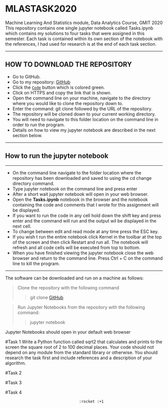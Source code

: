 # MLASTASK2020
Machine Learning And Statistics module, Data Analytics Course, GMIT 2020
This repository contains one single jupyter notebook called Tasks.ipynb which contains my solutions to four tasks that were assigned in this semester. Each task is  contained within its own section of the notebook with the references, I had used for research is at the end of each task section. 

---------------------------------
## HOW TO DOWNLOAD THE REPOSITORY
* Go to GitHub.
* Go to my repository: [GitHub](https://github.com/geetharamson/MLASTASK2020.git)
* Click the [`Code`](#code) button which is colored green.
* Click on HTTPS and copy the link that is shown.
* Open the command line on your machine, navigate to the directory where you would like to clone the repository down to.
* Enter the command: git clone followed by the URL of the repository.
* The repository will be cloned down to your current working directory.
* You will need to navigate to this folder location on the command line in order to run the program.
* Details on how to view my jupyter notebook are described in the next section below.
__________________________
## How to run the jupyter notebook
___________________________
+ On the command line navigate to the folder location where the repository has been downloaded and saved to using the cd change directory command.
+ Type jupyter notebook on the command line and press enter
+ After a short wait jupyter notebook will open in your web browser.
+ Open the **Tasks.ipynb** notebook in the browser and the notebook containing the code and comments that I wrote for this assignment will be displayed.
+ If you want to run the code in any cell hold down the shift key and press enter and the command will run and the output wil be displayed in the next cell.
+ To change between edit and read mode at any time press the ESC key.
+ If you wish t run the entire notebook click Kernel in the toolbar at the top of the screen and then click Restart and run all. The notebook will refresh and all code cells will be executed from top to bottom.
+ When you have finished viewing the jupyter notebook close the web browser and return to the command line. Press Ctrl + C on the command line to kill the program.
______________________________________________________________
The software can be downloaded and run on a machine as follows:

>Clone the repository with the following command
>> git clone [GitHub](https://github.com/geetharamson/MLASTASK2020.git)

> Run Jupyter Notebooks from the repository with the following command:
>> jupyter notebook

Jupyter Notebooks should open in your default web browser

#Task 1
Write a Python function called sqrt2 that calculates and prints to the screen the square root of 2 to 100 decimal places. Your code should not depend on any module from the standard library or otherwise. You should research the task first and include references and a description of your algorithm.

#Task 2


#Task 3



#Task 4




                                     :rocket :+1
